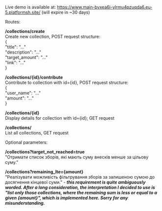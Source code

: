 Live demo is available at: https://www.main-bvxea6i-ylrmu4pzuqda6.eu-5.platformsh.site/ (will expire in ~30 days)  
  
Routes:  
  
**/collections/create**  
Create new collection, POST request structure:  
{  
  "title": "..."  
  "description": "..."  
  "target_amount": "..."  
  "link": "..."  
}  
  
**/collections/{id}/contribute**  
Contribute to collection with id={id}, POST request structure:  
{  
  "user_name": "..."  
  "amount": "..."  
}  
  
**/collections/{id}**  
Display details for collection with id={id}; GET request  
  
**/collections/**  
List all collections, GET request  
  
Optional parameters:  
  
**/collections?target_not_reached=true**  
"Отримати список зборів, які мають суму внесків менше за цільову суму."  
  
**/collections?remaining_lte={amount}**  
"Реалізувати можливість фільтрування зборів за залишеною сумою до досягнення кінцевої суми." - ***this requirement is quite ambiguously worded. After a long consideration, the interpretation I decided to use is "list only those collections, where the remaining sum is less or equal to a given {amount}", which is implemented here. Sorry for any misunderstanding.***

